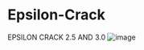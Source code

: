 # Epsilon-Crack
EPSILON CRACK 2.5 AND 3.0
![image](https://user-images.githubusercontent.com/95990565/162607911-2510d77c-ba9a-4b26-89ad-d5ee9aca6b4d.png)

